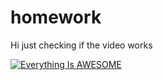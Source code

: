 # homework

Hi just checking if the video works

[![Everything Is AWESOME](http://i.imgur.com/Ot5DWAW.png)](https://youtu.be/StTqXEQ2l-Y?t=35s "Everything Is AWESOME")

